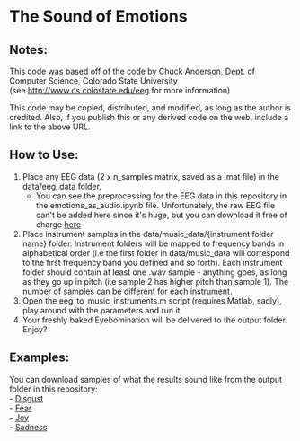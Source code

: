 # The Sound of Emotions   

## Notes:  
This code was based off of the code by Chuck Anderson, Dept. of Computer Science, Colorado State University  
(see http://www.cs.colostate.edu/eeg  for more information)   

This code may be copied, distributed, and modified, as long as the author is credited. Also, if you publish this or any derived code on the web, include a link to the above URL.  

## How to Use:  

1. Place any EEG data (2 x n_samples matrix, saved as a .mat file) in the data/eeg_data folder.  
     - You can see the preprocessing for the EEG data in this repository in the emotions_as_audio.ipynb file. Unfortunately, the raw EEG file can't be added here since it's huge, but you can download it free of charge [here](http://headit.ucsd.edu/studies/3316f70e-35ff-11e3-a2a9-0050563f2612/)    
2. Place instrument samples in the data/music_data/{instrument folder name} folder. Instrument folders will be mapped to frequency bands in alphabetical order (i.e the first folder in data/music_data will correspond to the first frequency band you defined and so forth). Each instrument folder should contain at least one .wav sample - anything goes, as long as they go up in pitch (i.e sample 2 has higher pitch than sample 1). The number of samples can be different for each instrument.  
3. Open the eeg_to_music_instruments.m script (requires Matlab, sadly), play around with the parameters and run it   
4. Your freshly baked Eyebomination will be delivered to the output folder. Enjoy?   

## Examples:   

You can download samples of what the results sound like from the output folder in this repository:  
    - [Disgust](https://github.com/Eyemole/the-sound-of-emotions/blob/master/output/the_sound_of_disgust.wav)   
    - [Fear](https://github.com/Eyemole/the-sound-of-emotions/blob/master/output/the_sound_of_fear.wav)    
    - [Joy](https://github.com/Eyemole/the-sound-of-emotions/blob/master/output/the_sound_of_joy.wav)    
    - [Sadness](https://github.com/Eyemole/the-sound-of-emotions/blob/master/output/the_sound_of_sadness.wav)  
